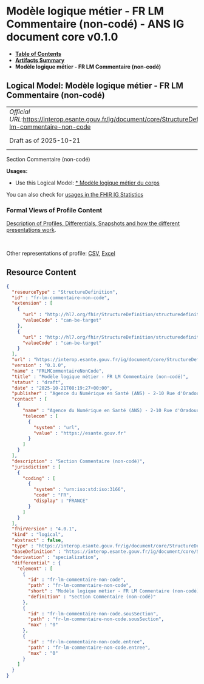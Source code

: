 # Modèle logique métier - FR LM Commentaire (non-codé) - ANS IG document core v0.1.0

* [**Table of Contents**](toc.md)
* [**Artifacts Summary**](artifacts.md)
* **Modèle logique métier - FR LM Commentaire (non-codé)**

## Logical Model: Modèle logique métier - FR LM Commentaire (non-codé) 

| | |
| :--- | :--- |
| *Official URL*:https://interop.esante.gouv.fr/ig/document/core/StructureDefinition/fr-lm-commentaire-non-code | *Version*:0.1.0 |
| Draft as of 2025-10-21 | *Computable Name*:FRLMCommentaireNonCode |

 
Section Commentaire (non-codé) 

**Usages:**

* Use this Logical Model: [* Modèle logique métier du corps](StructureDefinition-FRLMCorpsDocument.md)

You can also check for [usages in the FHIR IG Statistics](https://packages2.fhir.org/xig/ans.document.fr.core|current/StructureDefinition/fr-lm-commentaire-non-code)

### Formal Views of Profile Content

 [Description of Profiles, Differentials, Snapshots and how the different presentations work](http://build.fhir.org/ig/FHIR/ig-guidance/readingIgs.html#structure-definitions). 

 

Other representations of profile: [CSV](StructureDefinition-fr-lm-commentaire-non-code.csv), [Excel](StructureDefinition-fr-lm-commentaire-non-code.xlsx) 



## Resource Content

```json
{
  "resourceType" : "StructureDefinition",
  "id" : "fr-lm-commentaire-non-code",
  "extension" : [
    {
      "url" : "http://hl7.org/fhir/StructureDefinition/structuredefinition-type-characteristics",
      "valueCode" : "can-be-target"
    },
    {
      "url" : "http://hl7.org/fhir/StructureDefinition/structuredefinition-type-characteristics",
      "valueCode" : "can-be-target"
    }
  ],
  "url" : "https://interop.esante.gouv.fr/ig/document/core/StructureDefinition/fr-lm-commentaire-non-code",
  "version" : "0.1.0",
  "name" : "FRLMCommentaireNonCode",
  "title" : "Modèle logique métier - FR LM Commentaire (non-codé)",
  "status" : "draft",
  "date" : "2025-10-21T08:19:27+00:00",
  "publisher" : "Agence du Numérique en Santé (ANS) - 2-10 Rue d'Oradour-sur-Glane, 75015 Paris",
  "contact" : [
    {
      "name" : "Agence du Numérique en Santé (ANS) - 2-10 Rue d'Oradour-sur-Glane, 75015 Paris",
      "telecom" : [
        {
          "system" : "url",
          "value" : "https://esante.gouv.fr"
        }
      ]
    }
  ],
  "description" : "Section Commentaire (non-codé)",
  "jurisdiction" : [
    {
      "coding" : [
        {
          "system" : "urn:iso:std:iso:3166",
          "code" : "FR",
          "display" : "FRANCE"
        }
      ]
    }
  ],
  "fhirVersion" : "4.0.1",
  "kind" : "logical",
  "abstract" : false,
  "type" : "https://interop.esante.gouv.fr/ig/document/core/StructureDefinition/fr-lm-commentaire-non-code",
  "baseDefinition" : "https://interop.esante.gouv.fr/ig/document/core/StructureDefinition/fr-lm-section",
  "derivation" : "specialization",
  "differential" : {
    "element" : [
      {
        "id" : "fr-lm-commentaire-non-code",
        "path" : "fr-lm-commentaire-non-code",
        "short" : "Modèle logique métier - FR LM Commentaire (non-codé)",
        "definition" : "Section Commentaire (non-codé)"
      },
      {
        "id" : "fr-lm-commentaire-non-code.sousSection",
        "path" : "fr-lm-commentaire-non-code.sousSection",
        "max" : "0"
      },
      {
        "id" : "fr-lm-commentaire-non-code.entree",
        "path" : "fr-lm-commentaire-non-code.entree",
        "max" : "0"
      }
    ]
  }
}

```
